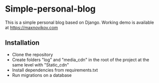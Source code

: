 # Simple-personal-blog
This is a simple personal blog based on Django. Working demo is available at https://maxnovikov.com


## Installation
- Clone the repository
- Create folders "log" and "media_cdn" in the root of the project at the same level with "Static_cdn"
- Install dependencies from requirements.txt
- Run migrations on a database

